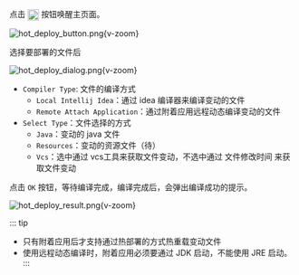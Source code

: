 点击 <img src="/icon/hot_deployment.svg" style="display: inline-block; width: 20px; height: 20px; vertical-align: middle;" /> 按钮唤醒主页面。

![hot_deploy_button.png](/images/hot_deploy_button.png){v-zoom}

选择要部署的文件后

![hot_deploy_dialog.png](/images/hot_deploy_dialog.png){v-zoom}

- `Compiler Type`: 文件的编译方式
    - `Local Intellij Idea`：通过 idea 编译器来编译变动的文件
    - `Remote Attach Application`：通过附着应用远程动态编译变动的文件
- `Select Type`：文件选择的方式
    - `Java`：变动的 java 文件
    - `Resources`：变动的资源文件（待）
    - `Vcs`：选中通过 vcs工具来获取文件变动，不选中通过 文件修改时间 来获取文件变动

点击 `OK` 按钮，等待编译完成，编译完成后，会弹出编译成功的提示。

![hot_deploy_result.png](/images/hot_deploy_result.png){v-zoom}


::: tip
- 只有附着应用后才支持通过热部署的方式热重载变动文件
- 使用远程动态编译时，附着应用必须要通过 JDK 启动，不能使用 JRE 启动。
:::
